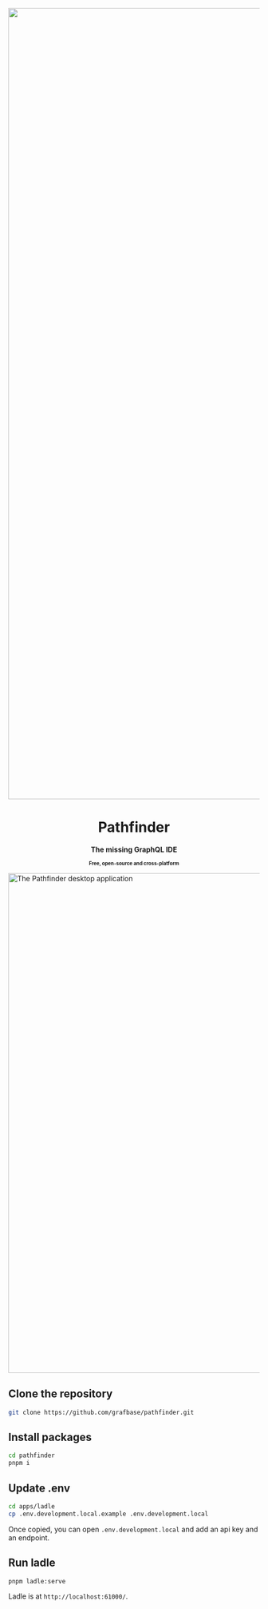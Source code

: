 <p align="center">
  <img width="1583" alt="Pathfinder" src="https://github.com/grafbase/pathfinder/assets/4585/8ab41ae3-81a9-4d0c-99ff-c46dd6adf422">
    <h1 align="center">Pathfinder</h1>
    <p align="center"><b>The missing GraphQL IDE</b></p>
    <p align="center"><sub><sup><b>Free, open-source and cross-platform</b></sup></sub></p>
    <img width="1000" src="https://github.com/grafbase/pathfinder/assets/4585/0eff5bcf-be3a-4028-beb2-6332c0ba19aa" alt="The Pathfinder desktop application" />
</p>



## Clone the repository

```bash
git clone https://github.com/grafbase/pathfinder.git
```

## Install packages

```bash
cd pathfinder
pnpm i
```

## Update .env

```bash
cd apps/ladle
cp .env.development.local.example .env.development.local
```

Once copied, you can open `.env.development.local` and add an api key and an endpoint.

## Run ladle

```bash
pnpm ladle:serve
```

Ladle is at `http://localhost:61000/`.
